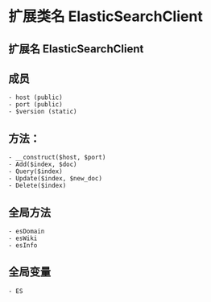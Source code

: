 # 扩展类名 ElasticSearchClient

## 扩展名 ElasticSearchClient

## 成员
    - host (public)
    - port (public)
    - $version (static)

## 方法：
    - __construct($host, $port)
    - Add($index, $doc)
    - Query($index)
    - Update($index, $new_doc)
    - Delete($index)

## 全局方法
    - esDomain 
    - esWiki
    - esInfo

## 全局变量
    - ES

